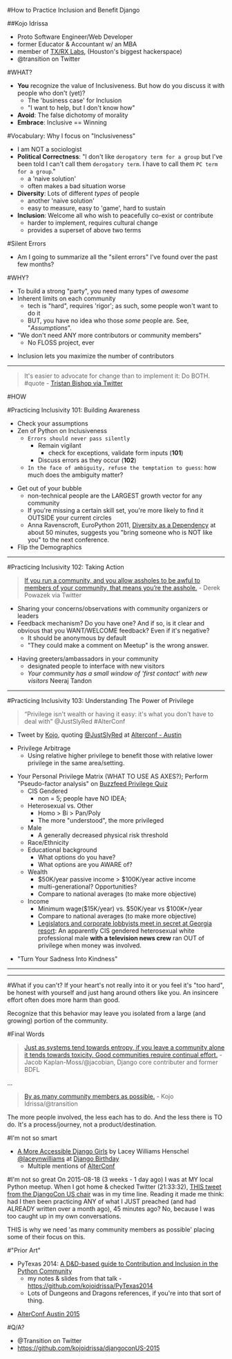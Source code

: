 #How to Practice Inclusion and Benefit Django

##Kojo Idrissa
-  Proto Software Engineer/Web Developer
-  former Educator & Accountant w/ an MBA
-  member of [TX/RX Labs](https://txrxlabs.org/), (Houston's biggest hackerspace)
-  @transition on Twitter


#WHAT?
-  **You** recognize the value of Inclusiveness. But how do you discuss it with people who don't (yet)?
    +  The 'business case' for Inclusion
    +  "I want to help, but I don't know how"
-  **Avoid**: The false dichotomy of morality
-  **Embrace**: Inclusive == Winning


#Vocabulary: Why I focus on "Inclusiveness" 
-  I am NOT a sociologist
-  **Political Correctness**: "I don't like `derogatory term for a group` but I've been told I can't call them `derogatory term`. I have to call them `PC term for a group`."
    +  a 'naive solution'
    +  often makes a bad situation worse
-  **Diversity**: Lots of different *types* of people
    +  another 'naive solution'
    +  easy to measure, easy to 'game', hard to sustain
-  **Inclusion**: Welcome all who wish to peacefully co-exist or contribute
    +  harder to implement, requires cultural change
    +  provides a superset of above two terms

#Silent Errors
-  Am I going to summarize all the "silent errors" I've found over the past few months?

#WHY?
-  To build a strong "party", you need many types of *awesome*
-  Inherent limits on each community
    +  tech is "hard", requires 'rigor'; as such, some people won't want to do it
    *  BUT, you have no idea who those *some* people are. See, "*Assumptions*".
-  "We don't need ANY more contributors or community members"
    *  No FLOSS project, ever
+  Inclusion lets you maximize the number of contributors

---

>It's easier to advocate for change than to implement it: Do BOTH. #quote - [Tristan Bishop via Twitter](https://twitter.com/KnowledgeBishop/status/595408900037410816)

#HOW

#Practicing Inclusivity 101: Building Awareness
-  Check your assumptions
-  Zen of Python on Inclusiveness
    +  `Errors should never pass silently`
        +  Remain vigilant
            +  check for exceptions, validate form inputs (**101**)
        +  Discuss errors as they occur (**102**)
    +  `In the face of ambiguity, refuse the temptation to guess`: how much does the ambiguity matter?
+  Get out of your bubble
    +  non-technical people are the LARGEST growth vector for any community
    +  If you're missing a certain skill set, you're more likely to find it OUTSIDE your current circles
    -  Anna Ravenscroft, EuroPython 2011, [Diversity as a Dependency](https://www.youtube.com/watch?v=PLYI46Ou-wI) at about 50 minutes, suggests you "bring someone who is NOT like you" to the next conference.
+  Flip the Demographics

---

#Practicing Inclusivity 102: Taking Action
> [If you run a community, and you allow assholes to be awful to members of your community, that means you’re the asshole.](https://twitter.com/fraying/status/610644474734055424) - Derek Powazek via Twitter


-  Sharing your concerns/observations with community organizers or leaders
-  Feedback mechanism? Do you have one? And if so, is it clear and obvious that you WANT/WELCOME feedback? Even if it's negative?
    +  It should be anonymous by default
    -  "They could make a comment on Meetup" is the wrong answer.
*  Having greeters/ambassadors in your community
    -  designated people to interface with new visitors
    -  *Your community has a small window of 'first contact' with new visitors* Neeraj Tandon

---

#Practicing Inclusivity 103: Understanding The Power of Privilege
>“Privilege isn't wealth or having it easy: it's what you don't have to deal with”  @JustSlyRed #AlterConf 
 - Tweet by [Kojo](https://twitter.com/Transition/status/592068382754635776), quoting [@JustSlyRed](https://twitter.com/JustSlyRed) at [Alterconf - Austin](http://www.alterconf.com/speakers/mario-jara)

+  Privilege Arbitrage
    *  Using relative higher privilege to benefit those with relative lower privilege in the same area/setting.
*  Your Personal Privilege Matrix (WHAT TO USE AS AXES?); Perform "Pseudo-factor analysis" on [Buzzfeed Privilege Quiz](http://www.buzzfeed.com/regajha/how-privileged-are-you#.rva5j0d3o5)
    -  CIS  Gendered
        +  non = 5; people have NO IDEA;
    -  Heterosexual vs. Other
        +  Homo > Bi > Pan/Poly
        +  The more "understood", the more privileged
    -  Male
        +  A generally decreased physical risk threshold
    -  Race/Ethnicity
    -  Educational background
        +  What options do you have?
        +  What options are you AWARE of?
    -  Wealth
        *  $50K/year passive income > $100K/year active income
        *  multi-generational? Opportunities?
        *  Compare to national averages (to make more objective)
    -  Income
        +  Minimum wage($15K/year) vs. $50K/year vs $100K+/year
        +  Compare to national averages (to make more objective)
        +  [Legislators and corporate lobbyists meet in secret at Georgia resort](http://www.11alive.com/story/news/local/investigations/2015/05/21/investigators-legislators-and-corporate-lobbyists-meet-in-secret-at-georgia-resort/27695105/): An apparently CIS gendered heterosexual white professional male **with a television news crew** ran OUT of privilege when money was involved.
+  "Turn Your Sadness Into Kindness"

---

<!-- #Do's & Don'ts

##Do: Be empathetic

##Do: Continue learning on your own

##Don't: Focus primarily on "legal compliance"

##Don't: Be afraid to be "wrong"
 -->

---

#What if you can't?
If your heart's not really into it or you feel it's "too hard", be honest with yourself and just hang around others like you. An insincere effort often does more harm than good. 

Recognize that this behavior may leave you isolated from a large (and growing) portion of the community.

#Final Words

>[Just as systems tend towards entropy, if you leave a community alone it tends towards toxicity. Good communities require continual effort.](https://twitter.com/jacobian/status/514104755660914688) - Jacob Kaplan-Moss/@jacobian, Django core contributer and former BDFL

...
>[By as many community members as possible.](https://twitter.com/Transition/status/600510473516163073) - Kojo Idrissa/@transition

The more people involved, the less each has to do. And the less there is TO do. It's a process/journey, not a product/destination.


#I'm not so smart
-  [A More Accessible Django Girls](https://www.youtube.com/watch?v=xTXt4dRa6Jc) by Lacey Williams Henschel [@laceynwilliams](https://twitter.com/laceynwilliams) at [Django Birthday](https://twitter.com/djangobirthday)
    +  Multiple mentions of [AlterConf](http://www.alterconf.com/)

#I'm not so great
On 2015-08-18 (3 weeks - 1 day ago) I was at MY local Python meetup. When I got home & checked Twitter (21:33:32), [THIS tweet from the DjangoCon US chair](https://twitter.com/webology/status/633822723437805568) was in my time line. Reading it made me think: had I then been practicing ANY of what I JUST preached (and had ALREADY written over a month ago), 45 minutes ago? No, because I was too caught up in my own conversations.

THIS is why we need 'as many community members as possible' placing some of their focus on this.

#"Prior Art"
-  PyTexas 2014: [A D&D-based guide to Contribution and Inclusion in the Python Community](https://www.youtube.com/watch?v=Xpd9ms2v3Yc)
    +  my notes & slides from that talk - https://github.com/kojoidrissa/PyTexas2014
    -  Lots of Dungeons and Dragons references, if you're into that sort of thing.
*  [AlterConf Austin 2015](http://www.alterconf.com/speakers/kojo-idrissa)

#Q/A?
-  @Transition on Twitter
-  https://github.com/kojoidrissa/djangoconUS-2015

